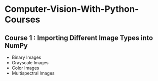 # Computer-Vision-With-Python-Courses

## **Course 1 : Importing Different Image Types into NumPy**<br>
- Binary Images
- Grayscale Images
- Color Images
- Multispectral Images
